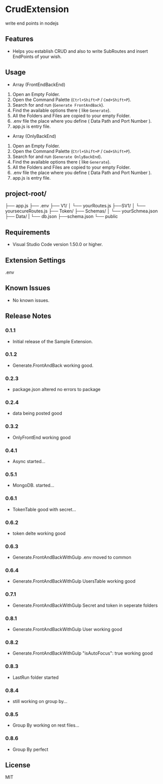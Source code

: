 # CrudExtension
write end points in nodejs

## Features

- Helps you establish CRUD and also to write SubRoutes and insert EndPoints of your wish.

## Usage

- Array (FrontEndBackEnd)

1. Open an Empty Folder.
2. Open the Command Palette (`Ctrl+Shift+P` / `Cmd+Shift+P`).
3. Search for and run (`Generate FrontAndBack`).
4. Find the available options there ( like `Generate`).
5. All the Folders and Files are copied to your empty Folder.
6. .env file the place where you define ( Data Path and Port Number ).
7. app.js is entry file.

- Array (OnlyBackEnd)

1. Open an Empty Folder.
2. Open the Command Palette (`Ctrl+Shift+P` / `Cmd+Shift+P`).
3. Search for and run (`Generate OnlyBackEnd`).
4. Find the available options there ( like `Generate`).
5. All the Folders and Files are copied to your empty Folder.
6. .env file the place where you define ( Data Path and Port Number ).
7. app.js is entry file.


## project-root/ 

├── app.js 
├── .env 
├── V1/ 
│ └── yourRoutes.js 
├──SV1/
│ └── yoursecureRoutes.js 
├── Token/ 
├── Schemas/ 
│ └── yourSchmea.json
├── Data/ 
| └── db.json
├──schema.json
└── public

## Requirements

- Visual Studio Code version 1.50.0 or higher.

## Extension Settings

.env

## Known Issues

- No known issues.

## Release Notes

### 0.1.1

- Initial release of the Sample Extension.

### 0.1.2

- Generate.FrontAndBack working good.

### 0.2.3

- package.json altered no errors to package

### 0.2.4

- data being posted good

### 0.3.2

- OnlyFrontEnd working good

### 0.4.1

- Async started...

### 0.5.1

- MongoDB. started...

### 0.6.1

- TokenTable good with secret...

### 0.6.2

- token delte working good

### 0.6.3

- Generate.FrontAndBackWithGulp .env moved to common

### 0.6.4

- Generate.FrontAndBackWithGulp UsersTable working good

### 0.7.1

- Generate.FrontAndBackWithGulp Secret and token in seperate folders

### 0.8.1

- Generate.FrontAndBackWithGulp User working good

### 0.8.2

- Generate.FrontAndBackWithGulp   "isAutoFocus": true working good

### 0.8.3

- LastRun folder started

### 0.8.4

- still working on group by...

### 0.8.5

- Group By working on rest files...

### 0.8.6

- Group By perfect

## License

MIT
